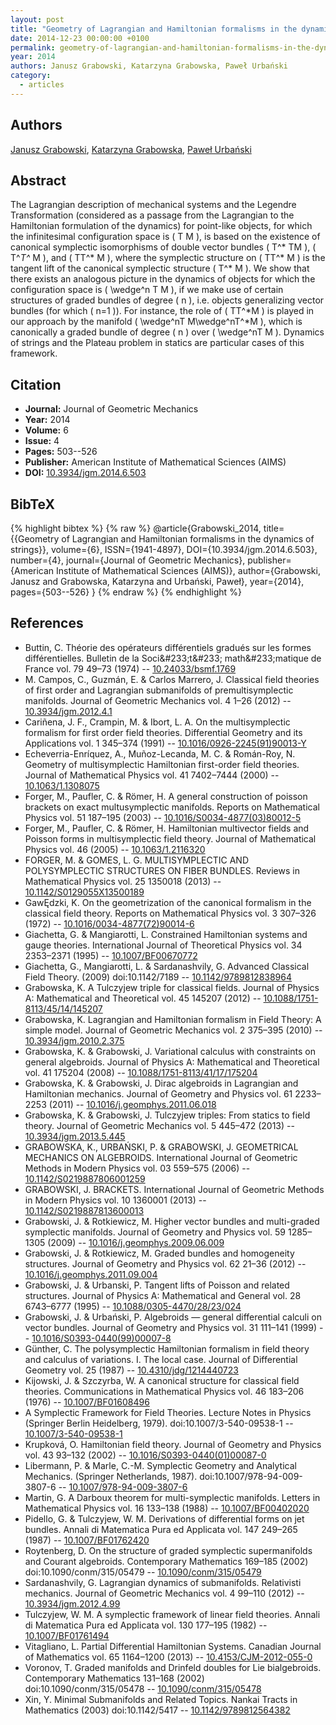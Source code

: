 ```yaml
---
layout: post
title: "Geometry of Lagrangian and Hamiltonian formalisms in the dynamics of strings"
date: 2014-12-23 00:00:00 +0100
permalink: geometry-of-lagrangian-and-hamiltonian-formalisms-in-the-dynamics-of-strings
year: 2014
authors: Janusz Grabowski, Katarzyna Grabowska, Paweł Urbański
category:
  - articles
---
```

 
## Authors
[Janusz Grabowski](authors/janusz_grabowski), [Katarzyna Grabowska](authors/katarzyna_grabowska), [Paweł Urbański](authors/paweł_urbanski)
 
## Abstract
The Lagrangian description of mechanical systems and the Legendre Transformation (considered as a passage from the Lagrangian to the Hamiltonian formulation of the dynamics) for point-like objects, for which the infinitesimal configuration space is \( T M \), is based on the existence of canonical symplectic isomorphisms of double vector bundles \( T^* TM \), \( T^*T^* M \), and \( TT^* M \), where the symplectic structure on \( TT^* M \) is the tangent lift of the canonical symplectic structure \( T^* M \). We show that there exists an analogous picture in the dynamics of objects for which the configuration space is \( \wedge^n T M \), if we make use of certain structures of graded bundles of degree \( n \), i.e. objects generalizing vector bundles (for which \( n=1 \)). For instance, the role of \( TT^*M \) is played in our approach by the manifold \( \wedge^nT M\wedge^nT^*M \), which is canonically a graded bundle of degree \( n \) over \( \wedge^nT M \). Dynamics of strings and the Plateau problem in statics are particular cases of this framework.
 
## Citation
- **Journal:** Journal of Geometric Mechanics
- **Year:** 2014
- **Volume:** 6
- **Issue:** 4
- **Pages:** 503--526
- **Publisher:** American Institute of Mathematical Sciences (AIMS)
- **DOI:** [10.3934/jgm.2014.6.503](https://doi.org/10.3934/jgm.2014.6.503)
 
## BibTeX
{% highlight bibtex %}
{% raw %}
@article{Grabowski_2014,
  title={{Geometry of Lagrangian and Hamiltonian formalisms in the dynamics of strings}},
  volume={6},
  ISSN={1941-4897},
  DOI={10.3934/jgm.2014.6.503},
  number={4},
  journal={Journal of Geometric Mechanics},
  publisher={American Institute of Mathematical Sciences (AIMS)},
  author={Grabowski, Janusz and Grabowska, Katarzyna and Urbański, Paweł},
  year={2014},
  pages={503--526}
}
{% endraw %}
{% endhighlight %}
 
## References
- Buttin, C. Théorie des opérateurs différentiels gradués sur les formes différentielles. Bulletin de la Soci&amp;#233;t&amp;#233; math&amp;#233;matique de France vol. 79 49–73 (1974) -- [10.24033/bsmf.1769](https://doi.org/10.24033/bsmf.1769)
- M. Campos, C., Guzmán, E. & Carlos Marrero, J. Classical field theories of first order and Lagrangian submanifolds of premultisymplectic manifolds. Journal of Geometric Mechanics vol. 4 1–26 (2012) -- [10.3934/jgm.2012.4.1](https://doi.org/10.3934/jgm.2012.4.1)
- Cariñena, J. F., Crampin, M. & Ibort, L. A. On the multisymplectic formalism for first order field theories. Differential Geometry and its Applications vol. 1 345–374 (1991) -- [10.1016/0926-2245(91)90013-Y](https://doi.org/10.1016/0926-2245(91)90013-Y)
- Echeverria-Enrı́quez, A., Muñoz-Lecanda, M. C. & Román-Roy, N. Geometry of multisymplectic Hamiltonian first-order field theories. Journal of Mathematical Physics vol. 41 7402–7444 (2000) -- [10.1063/1.1308075](https://doi.org/10.1063/1.1308075)
- Forger, M., Paufler, C. & Römer, H. A general construction of poisson brackets on exact multusymplectic manifolds. Reports on Mathematical Physics vol. 51 187–195 (2003) -- [10.1016/S0034-4877(03)80012-5](https://doi.org/10.1016/S0034-4877(03)80012-5)
- Forger, M., Paufler, C. & Römer, H. Hamiltonian multivector fields and Poisson forms in multisymplectic field theory. Journal of Mathematical Physics vol. 46 (2005) -- [10.1063/1.2116320](https://doi.org/10.1063/1.2116320)
- FORGER, M. & GOMES, L. G. MULTISYMPLECTIC AND POLYSYMPLECTIC STRUCTURES ON FIBER BUNDLES. Reviews in Mathematical Physics vol. 25 1350018 (2013) -- [10.1142/S0129055X13500189](https://doi.org/10.1142/S0129055X13500189)
- GawĘdzki, K. On the geometrization of the canonical formalism in the classical field theory. Reports on Mathematical Physics vol. 3 307–326 (1972) -- [10.1016/0034-4877(72)90014-6](https://doi.org/10.1016/0034-4877(72)90014-6)
- Giachetta, G. & Mangiarotti, L. Constrained Hamiltonian systems and gauge theories. International Journal of Theoretical Physics vol. 34 2353–2371 (1995) -- [10.1007/BF00670772](https://doi.org/10.1007/BF00670772)
- Giachetta, G., Mangiarotti, L. & Sardanashvily, G. Advanced Classical Field Theory. (2009) doi:10.1142/7189 -- [10.1142/9789812838964](https://doi.org/10.1142/9789812838964)
- Grabowska, K. A Tulczyjew triple for classical fields. Journal of Physics A: Mathematical and Theoretical vol. 45 145207 (2012) -- [10.1088/1751-8113/45/14/145207](https://doi.org/10.1088/1751-8113/45/14/145207)
- Grabowska, K. Lagrangian and Hamiltonian formalism in Field Theory:  A simple model. Journal of Geometric Mechanics vol. 2 375–395 (2010) -- [10.3934/jgm.2010.2.375](https://doi.org/10.3934/jgm.2010.2.375)
- Grabowska, K. & Grabowski, J. Variational calculus with constraints on general algebroids. Journal of Physics A: Mathematical and Theoretical vol. 41 175204 (2008) -- [10.1088/1751-8113/41/17/175204](https://doi.org/10.1088/1751-8113/41/17/175204)
- Grabowska, K. & Grabowski, J. Dirac algebroids in Lagrangian and Hamiltonian mechanics. Journal of Geometry and Physics vol. 61 2233–2253 (2011) -- [10.1016/j.geomphys.2011.06.018](https://doi.org/10.1016/j.geomphys.2011.06.018)
- Grabowska, K. & Grabowski, J. Tulczyjew triples: From statics to field theory. Journal of Geometric Mechanics vol. 5 445–472 (2013) -- [10.3934/jgm.2013.5.445](https://doi.org/10.3934/jgm.2013.5.445)
- GRABOWSKA, K., URBAŃSKI, P. & GRABOWSKI, J. GEOMETRICAL MECHANICS ON ALGEBROIDS. International Journal of Geometric Methods in Modern Physics vol. 03 559–575 (2006) -- [10.1142/S0219887806001259](https://doi.org/10.1142/S0219887806001259)
- GRABOWSKI, J. BRACKETS. International Journal of Geometric Methods in Modern Physics vol. 10 1360001 (2013) -- [10.1142/S0219887813600013](https://doi.org/10.1142/S0219887813600013)
- Grabowski, J. & Rotkiewicz, M. Higher vector bundles and multi-graded symplectic manifolds. Journal of Geometry and Physics vol. 59 1285–1305 (2009) -- [10.1016/j.geomphys.2009.06.009](https://doi.org/10.1016/j.geomphys.2009.06.009)
- Grabowski, J. & Rotkiewicz, M. Graded bundles and homogeneity structures. Journal of Geometry and Physics vol. 62 21–36 (2012) -- [10.1016/j.geomphys.2011.09.004](https://doi.org/10.1016/j.geomphys.2011.09.004)
- Grabowski, J. & Urbanski, P. Tangent lifts of Poisson and related structures. Journal of Physics A: Mathematical and General vol. 28 6743–6777 (1995) -- [10.1088/0305-4470/28/23/024](https://doi.org/10.1088/0305-4470/28/23/024)
- Grabowski, J. & Urbański, P. Algebroids — general differential calculi on vector bundles. Journal of Geometry and Physics vol. 31 111–141 (1999) -- [10.1016/S0393-0440(99)00007-8](https://doi.org/10.1016/S0393-0440(99)00007-8)
- Günther, C. The polysymplectic Hamiltonian formalism in field theory and calculus of variations. I. The local case. Journal of Differential Geometry vol. 25 (1987) -- [10.4310/jdg/1214440723](https://doi.org/10.4310/jdg/1214440723)
- Kijowski, J. & Szczyrba, W. A canonical structure for classical field theories. Communications in Mathematical Physics vol. 46 183–206 (1976) -- [10.1007/BF01608496](https://doi.org/10.1007/BF01608496)
- A Symplectic Framework for Field Theories. Lecture Notes in Physics (Springer Berlin Heidelberg, 1979). doi:10.1007/3-540-09538-1 -- [10.1007/3-540-09538-1](https://doi.org/10.1007/3-540-09538-1)
- Krupková, O. Hamiltonian field theory. Journal of Geometry and Physics vol. 43 93–132 (2002) -- [10.1016/S0393-0440(01)00087-0](https://doi.org/10.1016/S0393-0440(01)00087-0)
- Libermann, P. & Marle, C.-M. Symplectic Geometry and Analytical Mechanics. (Springer Netherlands, 1987). doi:10.1007/978-94-009-3807-6 -- [10.1007/978-94-009-3807-6](https://doi.org/10.1007/978-94-009-3807-6)
- Martin, G. A Darboux theorem for multi-symplectic manifolds. Letters in Mathematical Physics vol. 16 133–138 (1988) -- [10.1007/BF00402020](https://doi.org/10.1007/BF00402020)
- Pidello, G. & Tulczyjew, W. M. Derivations of differential forms on jet bundles. Annali di Matematica Pura ed Applicata vol. 147 249–265 (1987) -- [10.1007/BF01762420](https://doi.org/10.1007/BF01762420)
- Roytenberg, D. On the structure of graded symplectic supermanifolds and Courant algebroids. Contemporary Mathematics 169–185 (2002) doi:10.1090/conm/315/05479 -- [10.1090/conm/315/05479](https://doi.org/10.1090/conm/315/05479)
- Sardanashvily, G. Lagrangian dynamics of submanifolds. Relativisti
mechanics. Journal of Geometric Mechanics vol. 4 99–110 (2012) -- [10.3934/jgm.2012.4.99](https://doi.org/10.3934/jgm.2012.4.99)
- Tulczyjew, W. M. A symplectic framework of linear field theories. Annali di Matematica Pura ed Applicata vol. 130 177–195 (1982) -- [10.1007/BF01761494](https://doi.org/10.1007/BF01761494)
- Vitagliano, L. Partial Differential Hamiltonian Systems. Canadian Journal of Mathematics vol. 65 1164–1200 (2013) -- [10.4153/CJM-2012-055-0](https://doi.org/10.4153/CJM-2012-055-0)
- Voronov, T. Graded manifolds and Drinfeld doubles for Lie bialgebroids. Contemporary Mathematics 131–168 (2002) doi:10.1090/conm/315/05478 -- [10.1090/conm/315/05478](https://doi.org/10.1090/conm/315/05478)
- Xin, Y. Minimal Submanifolds and Related Topics. Nankai Tracts in Mathematics (2003) doi:10.1142/5417 -- [10.1142/9789812564382](https://doi.org/10.1142/9789812564382)

